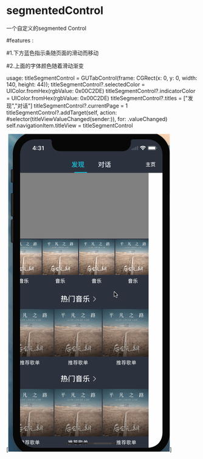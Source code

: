 # segmentedControl
一个自定义的segmented Control

#features :

#1.下方蓝色指示条随页面的滑动而移动

#2.上面的字体颜色随着滑动渐变

usage:
 titleSegmentControl = GUTabControl(frame: CGRect(x: 0, y: 0, width: 140, height: 44));
        titleSegmentControl?.selectedColor = UIColor.fromHex(rgbValue: 0x00C2DE)
        titleSegmentControl?.indicatorColor = UIColor.fromHex(rgbValue: 0x00C2DE)
        titleSegmentControl?.titles = ["发现","对话"]
        titleSegmentControl?.currentPage = 1
        titleSegmentControl?.addTarget(self, action: #selector(titleViewValueChanged(sender:)), for: .valueChanged)
        self.navigationItem.titleView = titleSegmentControl

[![watch the video](https://github.com/sidetlw/segmentedControl/blob/master/1.gif)]
